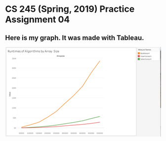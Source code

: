 # CS 245 (Spring, 2019) Practice Assignment 04
## Here is my graph. It was made with Tableau.

![Runtime Graph](https://raw.githubusercontent.com/usfcs245201908/cs-245-practice-assignment-04-LevinWeinstein/master/Graph.png)
